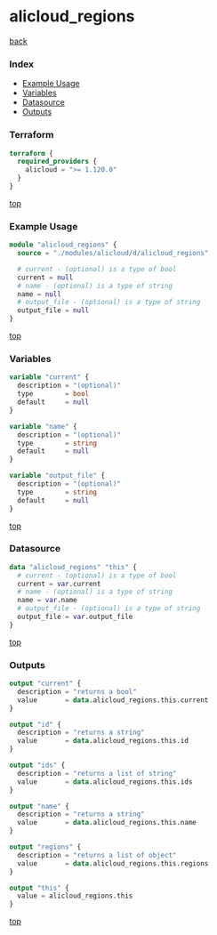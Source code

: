 # alicloud_regions

[back](../alicloud.md)

### Index

- [Example Usage](#example-usage)
- [Variables](#variables)
- [Datasource](#datasource)
- [Outputs](#outputs)

### Terraform

```terraform
terraform {
  required_providers {
    alicloud = ">= 1.120.0"
  }
}
```

[top](#index)

### Example Usage

```terraform
module "alicloud_regions" {
  source = "./modules/alicloud/d/alicloud_regions"

  # current - (optional) is a type of bool
  current = null
  # name - (optional) is a type of string
  name = null
  # output_file - (optional) is a type of string
  output_file = null
}
```

[top](#index)

### Variables

```terraform
variable "current" {
  description = "(optional)"
  type        = bool
  default     = null
}

variable "name" {
  description = "(optional)"
  type        = string
  default     = null
}

variable "output_file" {
  description = "(optional)"
  type        = string
  default     = null
}
```

[top](#index)

### Datasource

```terraform
data "alicloud_regions" "this" {
  # current - (optional) is a type of bool
  current = var.current
  # name - (optional) is a type of string
  name = var.name
  # output_file - (optional) is a type of string
  output_file = var.output_file
}
```

[top](#index)

### Outputs

```terraform
output "current" {
  description = "returns a bool"
  value       = data.alicloud_regions.this.current
}

output "id" {
  description = "returns a string"
  value       = data.alicloud_regions.this.id
}

output "ids" {
  description = "returns a list of string"
  value       = data.alicloud_regions.this.ids
}

output "name" {
  description = "returns a string"
  value       = data.alicloud_regions.this.name
}

output "regions" {
  description = "returns a list of object"
  value       = data.alicloud_regions.this.regions
}

output "this" {
  value = alicloud_regions.this
}
```

[top](#index)